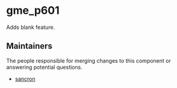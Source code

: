 gme_p601
===================

Adds blank feature.


## Maintainers

The people responsible for merging changes to this component or answering potential questions.

- [sancron](https://github.com/sancron)
